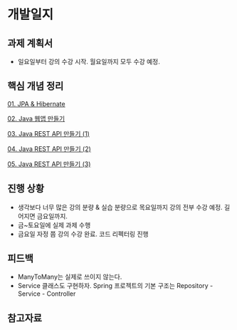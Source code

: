 # 개발일지

## 과제 계획서
- 일요일부터 강의 수강 시작. 월요일까지 모두 수강 예정.

## 핵심 개념 정리

[01. JPA & Hibernate](./resources/markdown-1.md)

[02. Java 웹앱 만들기](./resources/markdown-2.md)

[03. Java REST API 만들기 (1)](./resources/markdown-3.md)

[04. Java REST API 만들기 (2)](./resources/markdown-4.md)

[05. Java REST API 만들기 (3)](./resources/markdown-5.md)

## 진행 상황

- 생각보다 너무 많은 강의 분량 & 실습 분량으로 목요일까지 강의 전부 수강 예정. 길어지면 금요일까지.
- 금~토요일에 실제 과제 수행
- 금요일 자정 쯤 강의 수강 완료. 코드 리펙터링 진행

## 피드백

- ManyToMany는 실제로 쓰이지 않는다.
- Service 클래스도 구현하자. Spring 프로젝트의 기본 구조는 Repository - Service - Controller

## 참고자료
